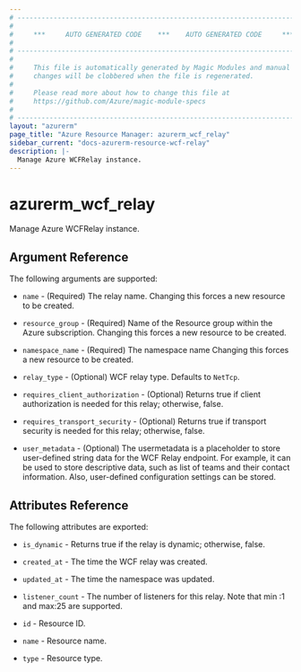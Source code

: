 ```yaml
---
# ----------------------------------------------------------------------------
#
#     ***     AUTO GENERATED CODE    ***    AUTO GENERATED CODE     ***
#
# ----------------------------------------------------------------------------
#
#     This file is automatically generated by Magic Modules and manual
#     changes will be clobbered when the file is regenerated.
#
#     Please read more about how to change this file at
#     https://github.com/Azure/magic-module-specs
#
# ----------------------------------------------------------------------------
layout: "azurerm"
page_title: "Azure Resource Manager: azurerm_wcf_relay"
sidebar_current: "docs-azurerm-resource-wcf-relay"
description: |-
  Manage Azure WCFRelay instance.
---
```


# azurerm_wcf_relay

Manage Azure WCFRelay instance.


## Argument Reference

The following arguments are supported:

* `name` - (Required) The relay name. Changing this forces a new resource to be created.

* `resource_group` - (Required) Name of the Resource group within the Azure subscription. Changing this forces a new resource to be created.

* `namespace_name` - (Required) The namespace name Changing this forces a new resource to be created.

* `relay_type` - (Optional) WCF relay type. Defaults to `NetTcp`.

* `requires_client_authorization` - (Optional) Returns true if client authorization is needed for this relay; otherwise, false.

* `requires_transport_security` - (Optional) Returns true if transport security is needed for this relay; otherwise, false.

* `user_metadata` - (Optional) The usermetadata is a placeholder to store user-defined string data for the WCF Relay endpoint. For example, it can be used to store descriptive data, such as list of teams and their contact information. Also, user-defined configuration settings can be stored.

## Attributes Reference

The following attributes are exported:

* `is_dynamic` - Returns true if the relay is dynamic; otherwise, false.

* `created_at` - The time the WCF relay was created.

* `updated_at` - The time the namespace was updated.

* `listener_count` - The number of listeners for this relay. Note that min :1 and max:25 are supported.

* `id` - Resource ID.

* `name` - Resource name.

* `type` - Resource type.

